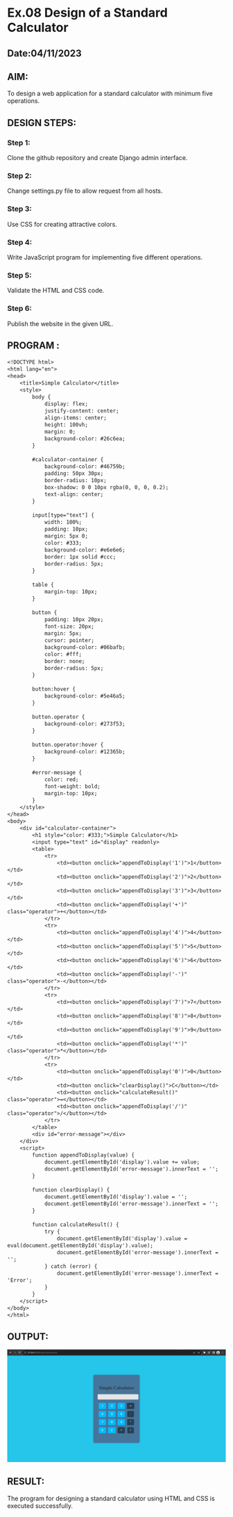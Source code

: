 # Ex.08 Design of a Standard Calculator
## Date:04/11/2023

## AIM:
To design a web application for a standard calculator with minimum five operations.

## DESIGN STEPS:

### Step 1:
Clone the github repository and create Django admin interface.

### Step 2:
Change settings.py file to allow request from all hosts.

### Step 3:
Use CSS for creating attractive colors.

### Step 4:
Write JavaScript program for implementing five different operations.

### Step 5:
Validate the HTML and CSS code.

### Step 6:
Publish the website in the given URL.

## PROGRAM :

```
<!DOCTYPE html>
<html lang="en">
<head>
    <title>Simple Calculator</title>
    <style>
        body {
            display: flex;
            justify-content: center;
            align-items: center;
            height: 100vh;
            margin: 0;
            background-color: #26c6ea;
        }

        #calculator-container {
            background-color: #46759b;
            padding: 50px 30px;
            border-radius: 10px;
            box-shadow: 0 0 10px rgba(0, 0, 0, 0.2);
            text-align: center;
        }

        input[type="text"] {
            width: 100%;
            padding: 10px;
            margin: 5px 0;
            color: #333;
            background-color: #e6e6e6;
            border: 1px solid #ccc;
            border-radius: 5px;
        }

        table {
            margin-top: 10px;
        }

        button {
            padding: 10px 20px;
            font-size: 20px;
            margin: 5px;
            cursor: pointer;
            background-color: #06bafb;
            color: #fff;
            border: none;
            border-radius: 5px;
        }

        button:hover {
            background-color: #5e46a5;
        }

        button.operator {
            background-color: #273f53;
        }

        button.operator:hover {
            background-color: #12365b;
        }

        #error-message {
            color: red;
            font-weight: bold;
            margin-top: 10px;
        }
    </style>
</head>
<body>
    <div id="calculator-container">
        <h1 style="color: #333;">Simple Calculator</h1>
        <input type="text" id="display" readonly>
        <table>
            <tr>
                <td><button onclick="appendToDisplay('1')">1</button></td>
                <td><button onclick="appendToDisplay('2')">2</button></td>
                <td><button onclick="appendToDisplay('3')">3</button></td>
                <td><button onclick="appendToDisplay('+')" class="operator">+</button></td>
            </tr>
            <tr>
                <td><button onclick="appendToDisplay('4')">4</button></td>
                <td><button onclick="appendToDisplay('5')">5</button></td>
                <td><button onclick="appendToDisplay('6')">6</button></td>
                <td><button onclick="appendToDisplay('-')" class="operator">-</button></td>
            </tr>
            <tr>
                <td><button onclick="appendToDisplay('7')">7</button></td>
                <td><button onclick="appendToDisplay('8')">8</button></td>
                <td><button onclick="appendToDisplay('9')">9</button></td>
                <td><button onclick="appendToDisplay('*')" class="operator">*</button></td>
            </tr>
            <tr>
                <td><button onclick="appendToDisplay('0')">0</button></td>
                <td><button onclick="clearDisplay()">C</button></td>
                <td><button onclick="calculateResult()" class="operator">=</button></td>
                <td><button onclick="appendToDisplay('/')" class="operator">/</button></td>
            </tr>
        </table>
        <div id="error-message"></div>
    </div>
    <script>
        function appendToDisplay(value) {
            document.getElementById('display').value += value;
            document.getElementById('error-message').innerText = '';
        }

        function clearDisplay() {
            document.getElementById('display').value = '';
            document.getElementById('error-message').innerText = '';
        }

        function calculateResult() {
            try {
                document.getElementById('display').value = eval(document.getElementById('display').value);
                document.getElementById('error-message').innerText = '';
            } catch (error) {
                document.getElementById('error-message').innerText = 'Error';
            }
        }
    </script>
</body>
</html>
```

## OUTPUT:

![Alt text](calcimage.PNG)

## RESULT:
The program for designing a standard calculator using HTML and CSS is executed successfully.
